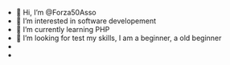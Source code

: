- 👋 Hi, I’m @Forza50Asso
- 👀 I’m interested in software developement
- 🌱 I’m currently learning PHP
- 💞️ I’m looking for test my skills, I am a beginner, a old beginner
- 
- 

<!---
Forza50Asso/Forza50Asso is a ✨ special ✨ repository because its `README.md` (this file) appears on your GitHub profile.
You can click the Preview link to take a look at your changes.
--->
